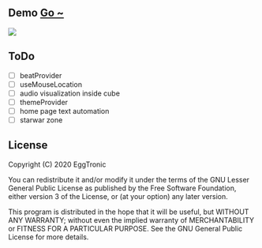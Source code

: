 ## Demo [Go ~](https://eggtronic.github.io/)
![](./SAMPLES/demo.gif)

## ToDo
- [ ] beatProvider
- [ ] useMouseLocation
- [ ] audio visualization inside cube
- [ ] themeProvider
- [ ] home page text automation
- [ ] starwar zone

## License
Copyright (C) 2020 EggTronic

You can redistribute it and/or modify it under the terms of 
the GNU Lesser General Public License as published by the Free 
Software Foundation, either version 3 of the License, or
(at your option) any later version.

This program is distributed in the hope that it will be useful,
but WITHOUT ANY WARRANTY; without even the implied warranty of
MERCHANTABILITY or FITNESS FOR A PARTICULAR PURPOSE.  See the
GNU General Public License for more details.